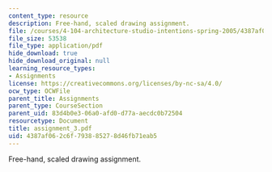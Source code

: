 ```yaml
---
content_type: resource
description: Free-hand, scaled drawing assignment.
file: /courses/4-104-architecture-studio-intentions-spring-2005/4387af062c6f793885278d46fb71eab5_assignment_3.pdf
file_size: 53538
file_type: application/pdf
hide_download: true
hide_download_original: null
learning_resource_types:
- Assignments
license: https://creativecommons.org/licenses/by-nc-sa/4.0/
ocw_type: OCWFile
parent_title: Assignments
parent_type: CourseSection
parent_uid: 83d4b0e3-06a0-afd0-d77a-aecdc0b72504
resourcetype: Document
title: assignment_3.pdf
uid: 4387af06-2c6f-7938-8527-8d46fb71eab5
---
```

Free-hand, scaled drawing assignment.